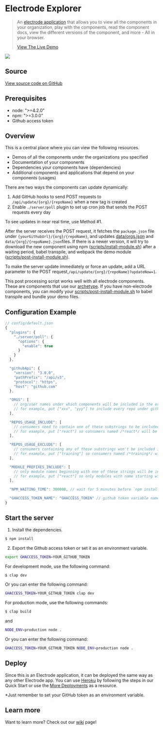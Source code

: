 # Electrode Explorer

> An [electrode application](https://github.com/electrode-io/electrode-explorer) that allows you to view all the components in your organization, play with the components, read the component docs, view the different versions of the component, and more - All in your browser.
>
> [View The Live Demo](https://electrode-explorer.herokuapp.com/)

![](http://www.electrode.io/img/electrode-explorer.png)

## Source

[View source code on GitHub](https://github.com/electrode-io/electrode-explorer)

## Prerequisites

-   node: ">=4.2.0"
-   npm: ">=3.0.0"
-   Github access token

## Overview

This is a central place where you can view the following resources.

-   Demos of all the components under the organizations you specified
-   Documentation of your components
-   Dependencies your components have (dependencies)
-   Additional components and applications that depend on your components (usages)

There are two ways the components can update dynamically:

1.  Add GitHub hooks to send POST requests to `/api/update/{org}/{repoName}` when a new tag is created
2.  Enable `./server/poll` plugin to set up cron job that sends the POST requests every day

To see updates in near real time, use Method #1.

After the server receives the POST request, it  fetches the `package.json` file under `{yourGithubUrl}/{org}/{repoName}`, and updates [data/orgs.json](https://github.com/electrode-io/electrode-explorer/blob/master/data/orgs.json) and `data/{org}/{repoName}.json`files. If there is a newer version, it will try to download the new component using npm ([scripts/install-module.sh](https://github.com/electrode-io/electrode-explorer/blob/master/scripts/install-module.sh)) after a waiting period, babel transpile, and webpack the demo module ([scripts/post-install-module.sh](https://github.com/electrode-io/electrode-explorer/blob/master/scripts/post-install-module.sh)).

To make the server update immediately or force an update, add a URL parameter to the POST request,`/api/update/{org}/{repoName}?updateNow=1`.

This post processing script works well with all electrode components. These are components that use our [archetype](https://github.com/electrode-io/electrode-archetype-react-component). If you have non-electrode components, you can modify your [scripts/post-install-module.sh](https://github.com/electrode-io/electrode-explorer/blob/master/scripts/post-install-module.sh) to babel transpile and bundle your demo files.

## Configuration Example

```js
// config/default.json
{
  "plugins": {
    "./server/poll": {
      "options": {
        "enable": true
      }
    }
  },

  "githubApi": {
    "version": "3.0.0",
    "pathPrefix": "/api/v3",
    "protocol": "https",
    "host": "github.com"
  },

  "ORGS": [
    // org/user names under which components will be included in the explorer
    // for example, put ["xxx", "yyy"] to include every repo under github.com/xxx and github.com/yyy
  ],

  "REPOS_USAGE_INCLUDE": [
    // consumers need to contain one of these substrings to be included in usages
    // for example, put ["react"] so consumers named /*react*/ will be included in usages
  ],

  "REPOS_USAGE_EXCLUDE": [
    // consumers containing any of these substrings won't be included in usages
    // for example, put ["training"] so consumers named /*training*/ will be excluded in usages
  ],

  "MODULE_PREFIXES_INCLUDE": [
    // only module names beginning with one of these strings will be included in dependencies
    // for example, put ["react"] so only modules with name starting with "react" will be included in dependencies
  ],

  "NPM_WAITING_TIME": 300000, // wait for 5 minutes before `npm install`

  "GHACCESS_TOKEN_NAME": "GHACCESS_TOKEN" // github token variable name, your token would be accessible via `process.env["GHACCESS_TOKEN"]`
}
```

## Start the server

1. Install the dependencies.

```bash
$ npm install
```

2. Export the Github access token or set it as an environment variable.

```bash
export GHACCESS_TOKEN=YOUR_GITHUB_TOKEN
```

For development mode, use the following command:

```bash
$ clap dev
```

Or you can enter the following command:

```bash
GHACCESS_TOKEN=YOUR_GITHUB_TOKEN clap dev
```

For production mode, use the following commands:

```bash
$ clap build
```

and

```bash
NODE_ENV=production node .
```

Or you can enter the following command:

```bash
GHACCESS_TOKEN=YOUR_GITHUB_TOKEN NODE_ENV=production node .
```

## Deploy

Since this is an Electrode application, it can be deployed the same way as any other Electrode app. You can use [Heroku](/docs/chapter1/further-develop-app/deploy-your-app) by following the steps in our Quick Start or use the [More Deployments](/docs/chapter1/intermediate/more-deployments) as a resource.

\*Just remember to set your GitHub token as an environment variable.

## Learn more

Want to learn more? Check out our [wiki](https://github.com/electrode-io/electrode-explorer/wiki) page!
